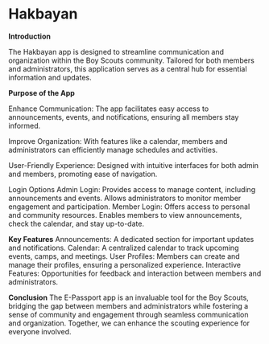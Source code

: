 # Hakbayan

**Introduction**

The Hakbayan app is designed to streamline communication and organization within the Boy Scouts community.
Tailored for both members and administrators, this application serves as a central hub for essential information and updates.

**Purpose of the App**

Enhance Communication: The app facilitates easy access to announcements, events, and notifications, ensuring all members stay informed.

Improve Organization: With features like a calendar, members and administrators can efficiently manage schedules and activities.

User-Friendly Experience: Designed with intuitive interfaces for both admin and members, promoting ease of navigation.

Login Options
Admin Login:
Provides access to manage content, including announcements and events.
Allows administrators to monitor member engagement and participation.
Member Login:
Offers access to personal and community resources.
Enables members to view announcements, check the calendar, and stay up-to-date.

**Key Features**
Announcements: A dedicated section for important updates and notifications.
Calendar: A centralized calendar to track upcoming events, camps, and meetings.
User Profiles: Members can create and manage their profiles, ensuring a personalized experience.
Interactive Features: Opportunities for feedback and interaction between members and administrators.

**Conclusion**
The E-Passport app is an invaluable tool for the Boy Scouts, bridging the gap between members and administrators
while fostering a sense of community and engagement through seamless communication and organization. Together,
we can enhance the scouting experience for everyone involved.
